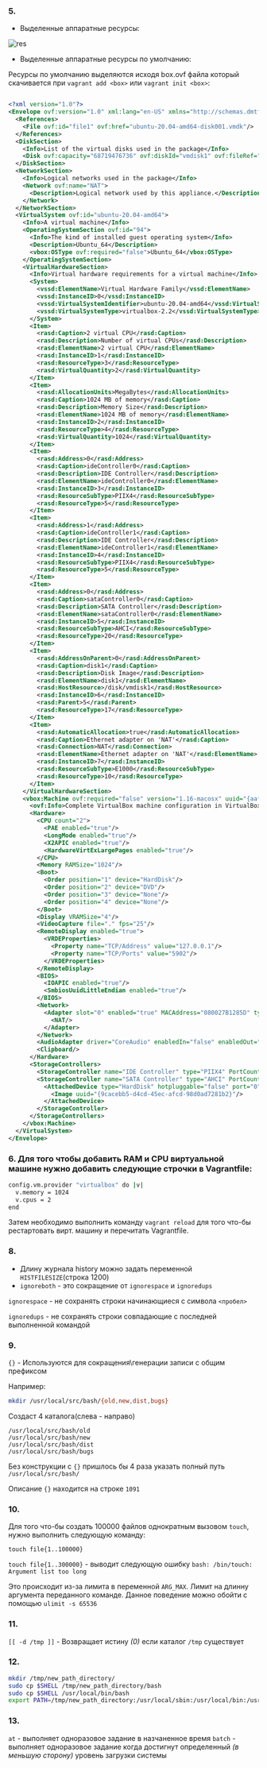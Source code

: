 ### 5.

- Выделенные аппаратные ресурсы:

![res](src/res.JPG "res")

- Выделенные аппаратные ресурсы по умолчанию: 

Ресурсы по умолчанию выделяются исходя box.ovf файла 
который скачивается при ```vagrant add <box>``` или ```vagrant init <box>```:

```xml

<?xml version="1.0"?>
<Envelope ovf:version="1.0" xml:lang="en-US" xmlns="http://schemas.dmtf.org/ovf/envelope/1" xmlns:ovf="http://schemas.dmtf.org/ovf/envelope/1" xmlns:rasd="http://schemas.dmtf.org/wbem/wscim/1/cim-schema/2/CIM_ResourceAllocationSettingData" xmlns:vssd="http://schemas.dmtf.org/wbem/wscim/1/cim-schema/2/CIM_VirtualSystemSettingData" xmlns:xsi="http://www.w3.org/2001/XMLSchema-instance" xmlns:vbox="http://www.virtualbox.org/ovf/machine">
  <References>
    <File ovf:id="file1" ovf:href="ubuntu-20.04-amd64-disk001.vmdk"/>
  </References>
  <DiskSection>
    <Info>List of the virtual disks used in the package</Info>
    <Disk ovf:capacity="68719476736" ovf:diskId="vmdisk1" ovf:fileRef="file1" ovf:format="http://www.vmware.com/interfaces/specifications/vmdk.html#streamOptimized" vbox:uuid="9cacebb5-d4cd-45ec-afcd-98d0ad7281b2"/>
  </DiskSection>
  <NetworkSection>
    <Info>Logical networks used in the package</Info>
    <Network ovf:name="NAT">
      <Description>Logical network used by this appliance.</Description>
    </Network>
  </NetworkSection>
  <VirtualSystem ovf:id="ubuntu-20.04-amd64">
    <Info>A virtual machine</Info>
    <OperatingSystemSection ovf:id="94">
      <Info>The kind of installed guest operating system</Info>
      <Description>Ubuntu_64</Description>
      <vbox:OSType ovf:required="false">Ubuntu_64</vbox:OSType>
    </OperatingSystemSection>
    <VirtualHardwareSection>
      <Info>Virtual hardware requirements for a virtual machine</Info>
      <System>
        <vssd:ElementName>Virtual Hardware Family</vssd:ElementName>
        <vssd:InstanceID>0</vssd:InstanceID>
        <vssd:VirtualSystemIdentifier>ubuntu-20.04-amd64</vssd:VirtualSystemIdentifier>
        <vssd:VirtualSystemType>virtualbox-2.2</vssd:VirtualSystemType>
      </System>
      <Item>
        <rasd:Caption>2 virtual CPU</rasd:Caption>
        <rasd:Description>Number of virtual CPUs</rasd:Description>
        <rasd:ElementName>2 virtual CPU</rasd:ElementName>
        <rasd:InstanceID>1</rasd:InstanceID>
        <rasd:ResourceType>3</rasd:ResourceType>
        <rasd:VirtualQuantity>2</rasd:VirtualQuantity>
      </Item>
      <Item>
        <rasd:AllocationUnits>MegaBytes</rasd:AllocationUnits>
        <rasd:Caption>1024 MB of memory</rasd:Caption>
        <rasd:Description>Memory Size</rasd:Description>
        <rasd:ElementName>1024 MB of memory</rasd:ElementName>
        <rasd:InstanceID>2</rasd:InstanceID>
        <rasd:ResourceType>4</rasd:ResourceType>
        <rasd:VirtualQuantity>1024</rasd:VirtualQuantity>
      </Item>
      <Item>
        <rasd:Address>0</rasd:Address>
        <rasd:Caption>ideController0</rasd:Caption>
        <rasd:Description>IDE Controller</rasd:Description>
        <rasd:ElementName>ideController0</rasd:ElementName>
        <rasd:InstanceID>3</rasd:InstanceID>
        <rasd:ResourceSubType>PIIX4</rasd:ResourceSubType>
        <rasd:ResourceType>5</rasd:ResourceType>
      </Item>
      <Item>
        <rasd:Address>1</rasd:Address>
        <rasd:Caption>ideController1</rasd:Caption>
        <rasd:Description>IDE Controller</rasd:Description>
        <rasd:ElementName>ideController1</rasd:ElementName>
        <rasd:InstanceID>4</rasd:InstanceID>
        <rasd:ResourceSubType>PIIX4</rasd:ResourceSubType>
        <rasd:ResourceType>5</rasd:ResourceType>
      </Item>
      <Item>
        <rasd:Address>0</rasd:Address>
        <rasd:Caption>sataController0</rasd:Caption>
        <rasd:Description>SATA Controller</rasd:Description>
        <rasd:ElementName>sataController0</rasd:ElementName>
        <rasd:InstanceID>5</rasd:InstanceID>
        <rasd:ResourceSubType>AHCI</rasd:ResourceSubType>
        <rasd:ResourceType>20</rasd:ResourceType>
      </Item>
      <Item>
        <rasd:AddressOnParent>0</rasd:AddressOnParent>
        <rasd:Caption>disk1</rasd:Caption>
        <rasd:Description>Disk Image</rasd:Description>
        <rasd:ElementName>disk1</rasd:ElementName>
        <rasd:HostResource>/disk/vmdisk1</rasd:HostResource>
        <rasd:InstanceID>6</rasd:InstanceID>
        <rasd:Parent>5</rasd:Parent>
        <rasd:ResourceType>17</rasd:ResourceType>
      </Item>
      <Item>
        <rasd:AutomaticAllocation>true</rasd:AutomaticAllocation>
        <rasd:Caption>Ethernet adapter on 'NAT'</rasd:Caption>
        <rasd:Connection>NAT</rasd:Connection>
        <rasd:ElementName>Ethernet adapter on 'NAT'</rasd:ElementName>
        <rasd:InstanceID>7</rasd:InstanceID>
        <rasd:ResourceSubType>E1000</rasd:ResourceSubType>
        <rasd:ResourceType>10</rasd:ResourceType>
      </Item>
    </VirtualHardwareSection>
    <vbox:Machine ovf:required="false" version="1.16-macosx" uuid="{aafc3e24-c659-4332-b081-e02fe33be53f}" name="ubuntu-20.04-amd64" OSType="Ubuntu_64" snapshotFolder="Snapshots" lastStateChange="2021-12-19T19:46:28Z">
      <ovf:Info>Complete VirtualBox machine configuration in VirtualBox format</ovf:Info>
      <Hardware>
        <CPU count="2">
          <PAE enabled="true"/>
          <LongMode enabled="true"/>
          <X2APIC enabled="true"/>
          <HardwareVirtExLargePages enabled="true"/>
        </CPU>
        <Memory RAMSize="1024"/>
        <Boot>
          <Order position="1" device="HardDisk"/>
          <Order position="2" device="DVD"/>
          <Order position="3" device="None"/>
          <Order position="4" device="None"/>
        </Boot>
        <Display VRAMSize="4"/>
        <VideoCapture file="." fps="25"/>
        <RemoteDisplay enabled="true">
          <VRDEProperties>
            <Property name="TCP/Address" value="127.0.0.1"/>
            <Property name="TCP/Ports" value="5902"/>
          </VRDEProperties>
        </RemoteDisplay>
        <BIOS>
          <IOAPIC enabled="true"/>
          <SmbiosUuidLittleEndian enabled="true"/>
        </BIOS>
        <Network>
          <Adapter slot="0" enabled="true" MACAddress="080027B1285D" type="82540EM">
            <NAT/>
          </Adapter>
        </Network>
        <AudioAdapter driver="CoreAudio" enabledIn="false" enabledOut="false"/>
        <Clipboard/>
      </Hardware>
      <StorageControllers>
        <StorageController name="IDE Controller" type="PIIX4" PortCount="2" useHostIOCache="true" Bootable="true"/>
        <StorageController name="SATA Controller" type="AHCI" PortCount="1" useHostIOCache="false" Bootable="true" IDE0MasterEmulationPort="0" IDE0SlaveEmulationPort="1" IDE1MasterEmulationPort="2" IDE1SlaveEmulationPort="3">
          <AttachedDevice type="HardDisk" hotpluggable="false" port="0" device="0">
            <Image uuid="{9cacebb5-d4cd-45ec-afcd-98d0ad7281b2}"/>
          </AttachedDevice>
        </StorageController>
      </StorageControllers>
    </vbox:Machine>
  </VirtualSystem>
</Envelope>

```
### 6. Для того чтобы добавить RAM и CPU виртуальной машине нужно добавить следующие строчки в Vagrantfile:

```bash
config.vm.provider "virtualbox" do |v|
  v.memory = 1024
  v.cpus = 2
end
```
Затем необходимо выполнить команду ```vagrant reload``` 
для того что-бы рестартовать вирт. машину и перечитать Vagrantfile.

### 8.

- Длину журнала history можно задать переменной ```HISTFILESIZE```(строка 1200)
- ```ignoreboth``` - это сокращение от  ```ignorespace``` и ```ignoredups```

```ignorespace``` - не сохранять строки начинающиеся с символа ```<пробел>```

```ignoredups``` -  не сохранять строки совпадающие с последней выполненной командой

### 9.

```{}```  - Используются для сокращения\генерации записи с общим префиксом

Например:

```bash
mkdir /usr/local/src/bash/{old,new,dist,bugs}
```
Создаст 4 каталога(слева - направо) 
```
/usr/local/src/bash/old
/usr/local/src/bash/new
/usr/local/src/bash/dist
/usr/local/src/bash/bugs
```
Без конструкции с ```{}``` пришлось бы 4 раза указать 
полный путь ```/usr/local/src/bash/```

Описание ```{}``` находится на строке ```1091```



### 10.

Для того что-бы создать 100000 файлов однократным вызовом ```touch```, 
нужно выполнить следующую команду:

```touch file{1..100000}```



```touch file{1..300000}``` - выводит следующую ошибку ```bash: /bin/touch: Argument list too long```

Это происходит из-за лимита в переменной ```ARG_MAX```. Лимит на длинну аргумента переданного команде.
Данное поведение можно обойти с помощью ```ulimit -s 65536```
### 11.

```[[ -d /tmp ]]``` - Возвращает истину *(0)* если каталог ```/tmp``` существует

### 12.

```bash
mkdir /tmp/new_path_directory/
sudo cp $SHELL /tmp/new_path_directory/bash
sudo cp $SHELL /usr/local/bin/bash
export PATH=/tmp/new_path_directory:/usr/local/sbin:/usr/local/bin:/usr/sbin:/bin:/usr/bin:/sbin:/usr/games:/usr/local/games:/snap/bin
```

### 13.

```at``` - выполняет одноразовое задание в назчаненное время
```batch``` - выполняет одноразовое задание когда достигнут определенный *(в меньшую сторону)* уровень загрузки системы
